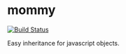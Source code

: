 # mommy

[![Build Status](https://travis-ci.org/alexzicat/mommy.svg?branch=master)](https://travis-ci.org/alexzicat/mommy)

Easy inheritance for javascript objects.

